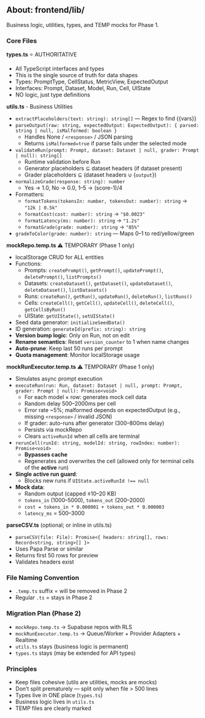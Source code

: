 ## About: frontend/lib/

Business logic, utilities, types, and TEMP mocks for Phase 1.

### Core Files

**types.ts** ⭐ AUTHORITATIVE
- All TypeScript interfaces and types
- This is the single source of truth for data shapes
- Types: PromptType, CellStatus, MetricView, ExpectedOutput
- Interfaces: Prompt, Dataset, Model, Run, Cell, UIState
- NO logic, just type definitions

**utils.ts** - Business Utilities
- `extractPlaceholders(text: string): string[]` — Regex to find {{vars}}
- `parseOutput(raw: string, expectedOutput: ExpectedOutput): { parsed: string | null, isMalformed: boolean }`
  - Handles None / `<response>` / JSON parsing
  - Returns `isMalformed=true` if parse fails under the selected mode
- `validateRun(prompt: Prompt, dataset: Dataset | null, grader: Prompt | null): string[]`
  - Runtime validation before Run
  - Generator placeholders ⊆ dataset headers (if dataset present)
  - Grader placeholders ⊆ (dataset headers ∪ {`output`})
- `normalizeGrade(response: string): number`
  - Yes → 1.0, No → 0.0, 1–5 → (score-1)/4
- Formatters:
  - `formatTokens(tokensIn: number, tokensOut: number): string` → `"12k | 0.5k"`
  - `formatCost(cost: number): string` → `"$0.0023"`
  - `formatLatency(ms: number): string` → `"1.2s"`
  - `formatGrade(grade: number): string` → `"85%"`
- `gradeToColor(grade: number): string` — Maps 0–1 to red/yellow/green

**mockRepo.temp.ts** ⚠️ TEMPORARY (Phase 1 only)
- localStorage CRUD for ALL entities
- Functions:
  - Prompts: `createPrompt()`, `getPrompt()`, `updatePrompt()`, `deletePrompt()`, `listPrompts()`
  - Datasets: `createDataset()`, `getDataset()`, `updateDataset()`, `deleteDataset()`, `listDatasets()`
  - Runs: `createRun()`, `getRun()`, `updateRun()`, `deleteRun()`, `listRuns()`
  - Cells: `createCell()`, `getCell()`, `updateCell()`, `deleteCell()`, `getCellsByRun()`
  - UIState: `getUIState()`, `setUIState()`
- Seed data generator: `initializeSeedData()`
- ID generation: `generateId(prefix: string): string`
- **Version bump logic**: Only on Run, not on edit
- **Rename semantics**: Reset `version_counter` to 1 when name changes
- **Auto-prune**: Keep last 50 runs per prompt
- **Quota management**: Monitor localStorage usage

**mockRunExecutor.temp.ts** ⚠️ TEMPORARY (Phase 1 only)
- Simulates async prompt execution
- `executeRun(run: Run, dataset: Dataset | null, prompt: Prompt, grader: Prompt | null): Promise<void>`
  - For each model × row: generates mock cell data
  - Random delay 500–2000ms per cell
  - Error rate ~5%; malformed depends on expectedOutput (e.g., missing `<response>` / invalid JSON)
  - If grader: auto-runs after generator (300–800ms delay)
  - Persists via mockRepo
  - Clears `activeRunId` when all cells are terminal
- `rerunCell(runId: string, modelId: string, rowIndex: number): Promise<void>`
  - **Bypasses cache**
  - Regenerates and overwrites the cell (allowed only for terminal cells of the **active** run)
- **Single active run guard**:
  - Blocks new runs if `UIState.activeRunId !== null`
- **Mock data**:
  - Random output (capped ≤10–20 KB)
  - `tokens_in` (1000–5000), `tokens_out` (200–2000)
  - `cost = tokens_in * 0.000001 + tokens_out * 0.000003`
  - `latency_ms` = 500–3000

**parseCSV.ts** (optional; or inline in utils.ts)
- `parseCSV(file: File): Promise<{ headers: string[], rows: Record<string, string>[] }>`
- Uses Papa Parse or similar
- Returns first 50 rows for preview
- Validates headers exist

### File Naming Convention
- `.temp.ts` suffix = will be removed in Phase 2
- Regular `.ts` = stays in Phase 2

### Migration Plan (Phase 2)
- `mockRepo.temp.ts` → Supabase repos with RLS
- `mockRunExecutor.temp.ts` → Queue/Worker + Provider Adapters + Realtime
- `utils.ts` stays (business logic is permanent)
- `types.ts` stays (may be extended for API types)

### Principles
- Keep files cohesive (utils are utilities, mocks are mocks)
- Don’t split prematurely — split only when file > 500 lines
- Types live in ONE place (`types.ts`)
- Business logic lives in `utils.ts`
- TEMP files are clearly marked
